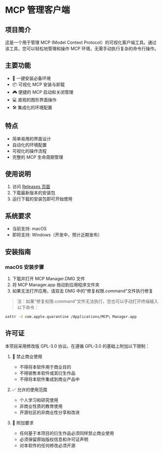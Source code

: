 # MCP 管理客户端

## 项目简介

这是一个用于管理 MCP (Model Context Protocol）的可视化客户端工具。通过该工具，您可以轻松地管理和操作 MCP 环境，无需手动执行复杂的命令行操作。

## 主要功能

- 🚀 一键安装必备环境
- 📦 可视化 MCP 安装与卸载
- 🎮 便捷的 MCP 启动和关闭管理
- 💻 直观的图形界面操作
- 🛠 集成化的环境配置

## 特点

- 简单易用的界面设计
- 自动化的环境配置
- 可视化的操作流程
- 完整的 MCP 生命周期管理

## 使用说明

1. 访问 [Releases 页面](../../releases)
2. 下载最新版本的安装包
3. 运行下载的安装包即可开始使用

## 系统要求

- 当前支持: macOS
- 即将支持: Windows（开发中，预计近期发布）

## 安装指南

### macOS 安装步骤

1. 下载并打开 MCP Manager.DMG 文件
2. 将 MCP Manager.app 拖动到应用程序文件夹
3. 如果无法打开应用，请双击 DMG 中的"修复权限.command"文件执行修复

> 注：如果"修复权限.command"文件无法执行，您也可以手动打开终端输入以下命令：

```bash
xattr -d com.apple.quarantine /Applications/MCP\ Manager.app
```

## 许可证

本项目采用修改版 GPL-3.0 协议。在遵循 GPL-3.0 的基础上附加以下限制：

1. 🚫 禁止商业使用

   - 不得将本软件用于商业目的
   - 不得销售本软件或其衍生作品
   - 不得将本软件集成到商业产品中
2. ✅ 允许的使用范围

   - 个人学习和研究使用
   - 非商业性质的教育使用
   - 开源社区的非商业性分享和改进
3. 📝 附加要求

   - 任何基于本项目的衍生作品必须同样禁止商业使用
   - 必须保留原始版权信息和许可证声明
   - 对本软件的任何修改必须开源
